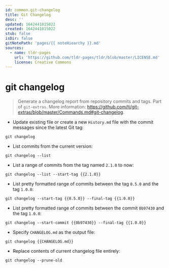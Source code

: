 ```yaml
---
id: common.git-changelog
title: Git Changelog
desc: ''
updated: 1642441815022
created: 1642441815022
stub: false
isDir: false
gitNotePath: 'pages/{{ noteHiearchy }}.md'
sources:
  - name: tldr-pages
    url: 'https://github.com/tldr-pages/tldr/blob/master/LICENSE.md'
    license: Creative Commons
---
```

# git changelog

> Generate a changelog report from repository commits and tags.
> Part of `git-extras`.
> More information: <https://github.com/tj/git-extras/blob/master/Commands.md#git-changelog>.

- Update existing file or create a new `History.md` file with the commit messages since the latest Git tag:

`git changelog`

- List commits from the current version:

`git changelog --list`

- List a range of commits from the tag named `2.1.0` to now:

`git changelog --list --start-tag {{2.1.0}}`

- List pretty formatted range of commits between the tag `0.5.0` and the tag `1.0.0`:

`git changelog --start-tag {{0.5.0}} --final-tag {{1.0.0}}`

- List pretty formatted range of commits between the commit `0b97430` and the tag `1.0.0`:

`git changelog --start-commit {{0b97430}} --final-tag {{1.0.0}}`

- Specify `CHANGELOG.md` as the output file:

`git changelog {{CHANGELOG.md}}`

- Replace contents of current changelog file entirely:

`git changelog --prune-old`

